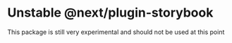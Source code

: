 # Unstable @next/plugin-storybook

This package is still very experimental and should not be used at this point
